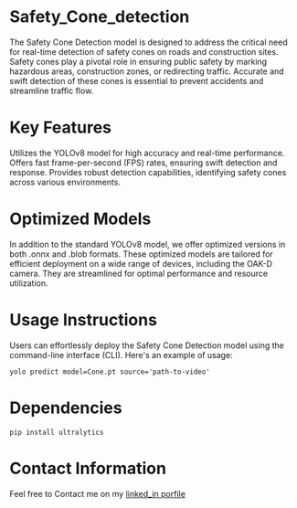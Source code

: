 # Safety_Cone_detection
The Safety Cone Detection model is designed to address the critical need for real-time detection of safety cones on roads and construction sites. Safety cones play a pivotal role in ensuring public safety by marking hazardous areas, construction zones, or redirecting traffic. Accurate and swift detection of these cones is essential to prevent accidents and streamline traffic flow.
# Key Features

Utilizes the YOLOv8 model for high accuracy and real-time performance.
Offers fast frame-per-second (FPS) rates, ensuring swift detection and response.
Provides robust detection capabilities, identifying safety cones across various environments.

# Optimized Models
In addition to the standard YOLOv8 model, we offer optimized versions in both .onnx and .blob formats. These optimized models are tailored for efficient deployment on a wide range of devices, including the OAK-D camera. They are streamlined for optimal performance and resource utilization.

# Usage Instructions
Users can effortlessly deploy the Safety Cone Detection model using the command-line interface (CLI). Here's an example of usage:

```
yolo predict model=Cone.pt source='path-to-video'
```

# Dependencies
```
pip install ultralytics
```
# Contact Information 
Feel free to Contact me on my [linked_in porfile]([url(https://www.linkedin.com/in/muhammad-awab-younas-27bb50230/)https://www.linkedin.com/in/muhammad-awab-younas-27bb50230/])
